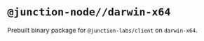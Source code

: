 # `@junction-node//darwin-x64`

Prebuilt binary package for `@junction-labs/client` on `darwin-x64`.
